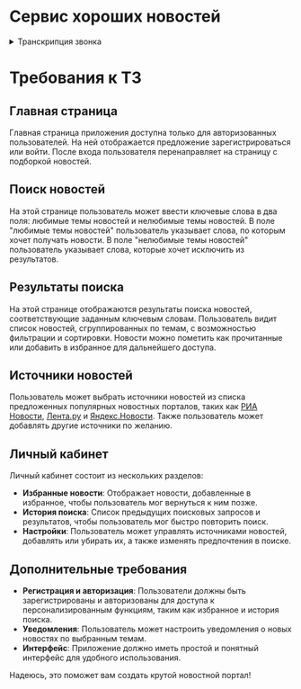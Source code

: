 # Сервис хороших новостей

<details>
<summary>Транскрипция звонка</summary>
<p>
Я слышал, что вы крутые программисты и можете написать программу, которая будет искать в интернетах вместо меня!
Я хочу получить сайт, где я мог бы найти все положительные новости. 
Или новости по ключевым словам! 
Сделайте поля, где я мог бы добавить ключевые слова по которым я хочу видеть новости и по которым не хочу. Например: в первое поле (любимые темы новостей) я ввожу слово "Рестораны", и мне отображаются все новости, в которых есть это слово. Во второе поле (нелюбимые темы новостей) я ввожу слово "Финансы" и портал мне выдаёт все новости в которых есть слово "Рестораны", кроме тех, в которых есть слово "Финансы".
Подключите популярные новостные порталы:

https://ria.ru 

https://lenta.ru 

https://yandex.ru/news 

https://www.rbc.ru/short_news
	
</p>
</summary>
</details>


# Требования к ТЗ

## Главная страница
Главная страница приложения доступна только для авторизованных пользователей. На ней отображается предложение зарегистрироваться или войти. После входа пользователя перенаправляет на страницу с подборкой новостей.

## Поиск новостей
На этой странице пользователь может ввести ключевые слова в два поля: любимые темы новостей и нелюбимые темы новостей. В поле "любимые темы новостей" пользователь указывает слова, по которым хочет получать новости. В поле "нелюбимые темы новостей" пользователь указывает слова, которые хочет исключить из результатов.

## Результаты поиска
На этой странице отображаются результаты поиска новостей, соответствующие заданным ключевым словам. Пользователь видит список новостей, сгруппированных по темам, с возможностью фильтрации и сортировки. Новости можно пометить как прочитанные или добавить в избранное для дальнейшего доступа.

## Источники новостей
Пользователь может выбрать источники новостей из списка предложенных популярных новостных порталов, таких как [РИА Новости](https://ria.ru), [Лента.ру](https://lenta.ru) и [Яндекс.Новости](https://yandex.ru/news). Также пользователь может добавлять другие источники по желанию.

## Личный кабинет
Личный кабинет состоит из нескольких разделов:
- **Избранные новости**: Отображает новости, добавленные в избранное, чтобы пользователь мог вернуться к ним позже.
- **История поиска**: Список предыдущих поисковых запросов и результатов, чтобы пользователь мог быстро повторить поиск.
- **Настройки**: Пользователь может управлять источниками новостей, добавлять или убирать их, а также изменять предпочтения в поиске.

## Дополнительные требования
- **Регистрация и авторизация**: Пользователи должны быть зарегистрированы и авторизованы для доступа к персонализированным функциям, таким как избранное и история поиска.
- **Уведомления**: Пользователь может настроить уведомления о новых новостях по выбранным темам.
- **Интерфейс**: Приложение должно иметь простой и понятный интерфейс для удобного использования.

Надеюсь, это поможет вам создать крутой новостной портал!


